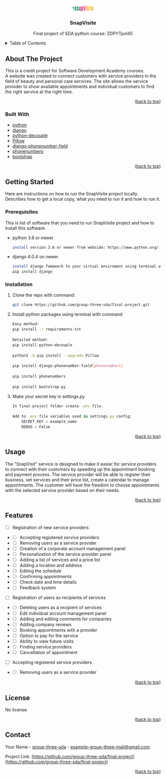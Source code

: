 <!-- PROJECT LOGO -->
<br />
<div align="center">
  <a href="https://github.com/group-three-sda/final-project">
    <img src="final_project/static/snapvisite/images/logo_color.png" alt="Logo" width="80" height="20">
  </a>

<h3 align="center">SnapVisite</h3>

  <p align="center">
    Final project of SDA python course: ZDPYTpol45
    
  </p>
</div>



<!-- TABLE OF CONTENTS -->
<details>
  <summary>Table of Contents</summary>
  <ol>
    <li>
      <a href="#about-the-project">About The Project</a>
      <ul>
        <li><a href="#built-with">Built With</a></li>
      </ul>
    </li>
    <li>
      <a href="#getting-started">Getting Started</a>
      <ul>
        <li><a href="#prerequisites">Prerequisites</a></li>
        <li><a href="#installation">Installation</a></li>
      </ul>
    </li>
    <li><a href="#usage">Usage</a></li>
    <li><a href="#features">Features</a></li>
    <li><a href="#license">License</a></li>
    <li><a href="#contact">Contact</a></li>
    
  </ol>
</details>



<!-- ABOUT THE PROJECT -->
## About The Project

This is a credit project for Software Development Academy courses. <br> 
A website was created to connect customers with service providers in the field of beauty and personal care services. 
The site allows the service provider to show available appointments and individual customers to find the right service at the right time. 
<p align="right">(<a href="#top">back to top</a>)</p>



### Built With

* [python](https://www.python.org/)
* [django](https://www.djangoproject.com/)
* [python-decouple](https://pypi.org/project/python-decouple/)
* [Pillow](https://pillow.readthedocs.io)
* [django-phonenumber-field](https://pypi.org/project/django-phonenumber-field/)
* [phonenumbers](https://pypi.org/project/phonenumbers/)
* [bootstrap](https://pypi.org/project/bootstrap-py/)
 
 <p align="right">(<a href="#top">back to top</a>)</p>




<!-- GETTING STARTED -->
## Getting Started

Here are instructions on how to run the SnapVisite project locally. <br>
Describes how to get a local copy, what you need to run it and how to run it. 

### Prerequisites

This is list of software that you need to run SnapVisite project and how to install this software.
* python 3.6 or newer
  ```sh
  install version 3.6 or newer from webside: https://www.python.org/
  ```
* django 4.0.4 on newer
  ```sh
  install django famework to your virtual enviroment using terminal with command:
  pip install django
  ```
  



### Installation

1. Clone the repo with command:
   ```sh
   git clone https://github.com/group-three-sda/final-project.git
   ```
2. Install python packages using terminal with command:
   ```sh
   Easy method:
   pip install -r requirements.txt
   
   Detailed method:
   pip install python-decouple
   
   python3 -m pip install --upgrade Pillow
   
   pip install django-phonenumber-field[phonenumbers]
   
   pip install phonenumbers
   
   pip install bootstrap-py
   ```
3. Make your secret key in settings.py     
   ```js
   In final-project folder create .env file.
   
   Add to .env file variables used in settings.py config: 
       SECRET_KEY = example_name
       DEBUG = False
   ```

<p align="right">(<a href="#top">back to top</a>)</p>



<!-- USAGE -->
## Usage

The "SnapVisit" service is designed to make it easier for service providers to connect with their customers by speeding up the appointment booking and payment process. The service provider will be able to register their business, set services and their price list, create a calendar to manage appointments. The customer will have the freedom to choose appointments with the selected service provider based on their needs.


<p align="right">(<a href="#top">back to top</a>)</p>



<!-- FEATURES -->
## Features

- [ ] Registration of new service providers
- - [ ] Accepting registered service providers
- - [ ] Removing users as a service provider 
- - [ ] Creation of a corporate account management panel
- - [ ] Personalization of the service provider panel
- - [ ] Adding a list of services and a price list
- - [ ] Adding a location and address
- - [ ] Editing the schedule
- - [ ] Confirming appointments
- - [ ] Check date and time details
- - [ ] Feedback system
- [ ] Registration of users as recipients of services 
- - [ ] Deleting users as a recipient of services 
- - [ ] Edit individual account management panel
- - [ ] Adding and editing comments for companies
- - [ ] Adding company reviews
- - [ ] Booking appointments with a provider
- - [ ] Option to pay for the service
- - [ ] Ability to view future visits
- - [ ] Finding service providers
- - [ ] Cancellation of appointment
- [ ] Accepting registered service providers
- - [ ] Removing users as a service provider 

<p align="right">(<a href="#top">back to top</a>)</p>



<!-- LICENSE -->
## License

No license.
<p align="right">(<a href="#top">back to top</a>)</p>



<!-- CONTACT -->
## Contact

Your Name - [group-three-sda](https://github.com/group-three-sda) - example-group-three-mail@gmail.com

Project Link: [https://github.com/group-three-sda/final-project](https://github.com/group-three-sda/final-project)
<p align="right">(<a href="#top">back to top</a>)</p>






